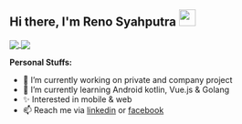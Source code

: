 ## Hi there, I'm Reno Syahputra <img src="https://github.com/TheDudeThatCode/TheDudeThatCode/blob/master/Assets/Hi.gif" width="29px">


<a href="https://github.com/anuraghazra/github-readme-stats">
  <img align="center" src="https://github-readme-stats.vercel.app/api?username=renosyah&show_icons=true" />
</a>



<a href="https://github.com/anuraghazra/github-readme-stats">
  <img align="center" src="https://github-readme-stats.vercel.app/api/top-langs/?username=renosyah" />
</a>


**Personal Stuffs:**
- 🔭 I’m currently working on private and company project
- 🌱 I’m currently learning Android kotlin, Vue.js & Golang
- ✨ Interested in mobile & web
- 📫 Reach me via [linkedin](https://www.linkedin.com/in/reno-syahputra-839840142/) or [facebook](https://www.facebook.com/renosyah975/)

<!--
**renosyah/renosyah** is a ✨ _special_ ✨ repository because its `README.md` (this file) appears on your GitHub profile.

Here are some ideas to get you started:

- 🔭 I’m currently working on ...
- 🌱 I’m currently learning ...
- 👯 I’m looking to collaborate on ...
- 🤔 I’m looking for help with ...
- 💬 Ask me about ...
- 📫 How to reach me: ...
- 😄 Pronouns: ...
- ⚡ Fun fact: ...
-->


